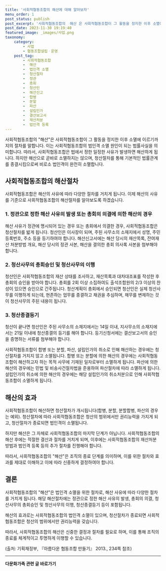 ```yaml
---
title: '사회적협동조합의 해산에 대해 알아보자'
menu_order: 1
post_status: publish
post_excerpt: '사회적협동조합의  해산 은 사회적협동조합이 그 활동을 정지한 이후 소멸에 이르기까지의 절차를 말합니다. 이는 사회적협동조합의 법인격 소멸 원인이 되는 법률사실을 의미합니다. 따라서, 사회적협동조합은 법에서 정한 일정한 사유가 발생하면 해산하게 됩니다. 하지만 해산으로 곧바로 소멸하지는 않으며, 청산절차를 통해 기본적인 법률관계를 종결시킴으로써 비로소 법인격이 완전히 소멸합니다.'
post_date: 2023-11-30 19:19:40
featured_image: _images/사업.png
taxonomy:
    category:
        - 사업
        - 협동조합설립ㆍ운영
    post_tag:
        - 사회적협동조합
        -  해산
        -  법인격 소멸
        -  청산절차
        -  정관
        -  총회
        -  청산인
        -  해산신고
        -  합병
        -  분할
        -  파산
        -  설립인가
        -  결산보고서
        -  재산처분
        -  법인격 등록
---
```



사회적협동조합의 "해산"은 사회적협동조합이 그 활동을 정지한 이후 소멸에 이르기까지의 절차를 말합니다. 이는 사회적협동조합의 법인격 소멸 원인이 되는 법률사실을 의미합니다. 따라서, 사회적협동조합은 법에서 정한 일정한 사유가 발생하면 해산하게 됩니다. 하지만 해산으로 곧바로 소멸하지는 않으며, 청산절차를 통해 기본적인 법률관계를 종결시킴으로써 비로소 법인격이 완전히 소멸합니다.

## 사회적협동조합의 해산절차

사회적협동조합은 해산의 사유에 따라 다양한 절차를 거치게 됩니다. 이제 해산의 사유를 기준으로 사회적협동조합의 해산절차를 알아보도록 하겠습니다.

### 1. 정관으로 정한 해산 사유의 발생 또는 총회의 의결에 의한 해산의 경우

해산 사유가 정관에 명시되어 있는 경우 또는 총회에서 의결한 경우, 사회적협동조합은 청산절차를 밟게 됩니다. 청산인은 이사장이 되며, 주된 사무소의 소재지에서 성명, 주민등록번호, 주소 등을 등기하여야 합니다. 해산신고서에는 해산 당시의 재산목록, 잔여재산 처분방법 개요, 해산 당시의 정관 사본, 해산을 결의한 총회 의사록 사본을 첨부해야 합니다.

### 2. 청산사무의 총회승인 및 청산사무의 이행

청산인은 사회적협동조합의 재산 상태를 조사하고, 재산목록과 대차대조표를 작성한 후 총회의 승인을 받아야 합니다. 총회를 2회 이상 소집하여도 출석조합원의 2/3 이상의 찬성이 있으면 승인으로 간주됩니다. 청산계획이 총회에서 승인되면 청산인은 실제 청산사무를 이행하게 되는데, 현존하는 업무를 종결하고 채권을 추심하며, 채무를 변제하는 것이 청산사무의 주된 내용이 됩니다.

### 3. 청산종결등기

청산이 끝나면 청산인은 주된 사무소의 소재지에서는 14일 이내, 지사무소의 소재지에서는 21일 이내에 청산종결의 등기를 해야 합니다. 등기신청서에는 결산보고서의 승인을 증명하는 서류를 첨부해야 합니다.

사회적협동조합이 합병 또는 분할, 파산, 설립인가의 취소로 인해 해산하는 경우에는 청산절차를 거치지 않고 소멸됩니다. 합병 또는 분할에 의한 해산의 경우에는 사회적협동조합이 해산하고자 하는 목적 사무에 기재된 일자로부터 소멸하게 됩니다. 파산에 의한 해산의 경우에는 민법 및 비송사건절차법을 준용하여 파산절차에 따라 소멸하게 됩니다. 설립인가의 취소에 의한 해산의 경우에는 해당 설립인가의 취소처분으로 인해 사회적협동조합이 소멸하게 됩니다.

## 해산의 효과

사회적협동조합이 해산하면 청산절차가 개시됩니다(합병, 분할, 분할합병, 파산의 경우는 예외). 청산절차에 따라 사회적협동조합은 청산의 범위에서만 권리능력을 가지게 되고, 청산절차가 종료되면 법인격이 소멸됩니다.

하지만 해산은 그 자체로 사회적협동조합의 마지막 단계가 아닙니다. 사회적협동조합의 해산 후에는 적절한 결산과 절차를 거치게 되며, 이후에는 사회적협동조합의 재산처분 방법과 법인격 등록 등의 추가 절차를 진행해야 합니다.

따라서, 사회적협동조합의 "해산"은 조직의 종료 단계를 의미하며, 이를 위한 절차와 효과를 제대로 이해하고 이에 따라 신중하게 결정하여야 합니다.

## 결론

사회적협동조합의 "해산"은 법인격 소멸을 위한 절차로, 해산 사유에 따라 다양한 절차를 거치게 됩니다. 해당 해산절차에는 정관으로 정한 해산 사유의 발생, 총회의 의결, 청산사무의 총회승인 및 청산사무의 이행, 청산종결등기 등이 포함됩니다.

해산의 효과로는 사회적협동조합의 법인격 소멸이 있으며, 청산절차가 종료되면 사회적협동조합은 청산의 범위에서만 권리능력을 갖습니다.

따라서, 사회적협동조합의 해산은 신중한 결정과 절차를 필요로 하며, 이를 통해 조직의 종료를 체계적이고 투명하게 이행할 수 있습니다.

(출처: 기획재정부, 『아름다운 협동조합 만들기』 2013., 234쪽 참조)
<!-- wp:separator -->
<hr class="wp-block-separator has-alpha-channel-opacity"/>
<!-- /wp:separator -->

<!-- wp:group {"backgroundColor":"base","layout":{"type":"constrained"}} -->
<div class="wp-block-group has-base-background-color has-background"><!-- wp:paragraph {"align":"center","fontSize":"medium"} -->
<p class="has-text-align-center has-large-font-size"><strong>다문화가족 관련 글 바로가기</strong></p>
<!-- /wp:paragraph -->


<!-- wp:latest-posts
{"categories":[{"id":22666,"count":19,"description":"","link":"https://uknowlaw.com/category/%eb%8b%a4%eb%ac%b8%ed%99%94%ea%b0%80%ec%a1%b1/","name":"다문화가족","slug":"다문화가족","taxonomy":"category","parent":0,"meta":[],"_links":{"self":[{"href":"https://uknowlaw.com/wp-json/wp/v2/categories/22666"}],"collection":[{"href":"https://uknowlaw.com/wp-json/wp/v2/categories"}],"about":[{"href":"https://uknowlaw.com/wp-json/wp/v2/taxonomies/category"}],"wp:post_type":[{"href":"https://uknowlaw.com/wp-json/wp/v2/posts?categories=22666"}],"curies":[{"name":"wp","href":"https://api.w.org/{rel}","templated":true}]}}],"postsToShow":100,"excerptLength":28,"postLayout":"grid","columns":2,"featuredImageAlign":"left","featuredImageSizeSlug":"large","fontSize":"small"} /--></div>
<!-- /wp:group -->